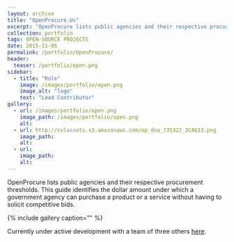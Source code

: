 ```yaml
---
layout: archive
title: "OpenProcure.Us"
excerpt: "OpenProcure lists public agencies and their respective procurement thresholds. This guide identifies the dollar amount under"
collection: portfolio
tags: OPEN-SOURCE PROJECTS
date: 2015-11-06
permalink: /portfolio/OpenProcure/
header:
  teaser: /portfolio/open.png
sidebar:
  - title: "Role"
    image: /images/portfolio/open.png
    image_alt: "logo"
    text: "Lead Contributor"
gallery:
  - url: /images/portfolio/open.png
    image_path: /images/portfolio/open.png
    alt:
  - url: http://cvlassets.s3.amazonaws.com/np_dna_735322_3CA613.png
    image_path:
    alt:
  - url:
    image_path:
    alt:
---
```


OpenProcure lists public agencies and their respective procurement thresholds. This guide identifies the dollar amount under which a government agency can purchase a product or a service without having to solicit competitive bids.

{% include gallery caption="" %}

Currently under active development with a team of three others [here](http://openprocure.us/).
